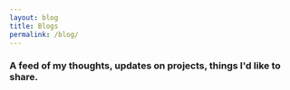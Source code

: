 ```yaml
---
layout: blog
title: Blogs
permalink: /blog/
---
```


### A feed of my thoughts, updates on projects, things I'd like to share.
